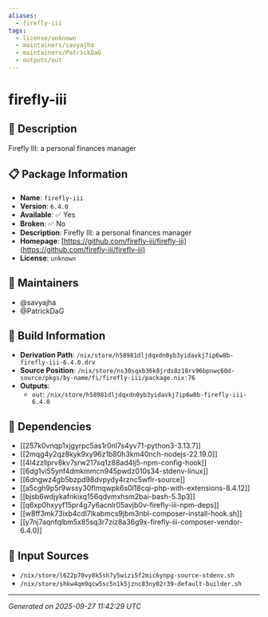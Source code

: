 ```yaml
---
aliases:
  - firefly-iii
tags:
  - license/unknown
  - maintainers/savyajha
  - maintainers/PatrickDaG
  - outputs/out
---
```


# firefly-iii

## 📝 Description

Firefly III: a personal finances manager

## 📋 Package Information

- **Name**: `firefly-iii`
- **Version**: `6.4.0`
- **Available**: ✅ Yes
- **Broken**: ✅ No
- **Description**: Firefly III: a personal finances manager
- **Homepage**: [https://github.com/firefly-iii/firefly-iii](https://github.com/firefly-iii/firefly-iii)
- **License**: `unknown`
## 👥 Maintainers

- @savyajha
- @PatrickDaG


## 🔧 Build Information

- **Derivation Path**: `/nix/store/h58981dljdqxdn0yb3yidavkj7ip6w8b-firefly-iii-6.4.0.drv`
- **Source Position**: `/nix/store/ns30sqxb36k8jrds8z18rv96bpnwc60d-source/pkgs/by-name/fi/firefly-iii/package.nix:76`
- **Outputs**:
  - `out`:  `/nix/store/h58981dljdqxdn0yb3yidavkj7ip6w8b-firefly-iii-6.4.0`

## 🔗 Dependencies

- [[257k0vnqp1xjgyrpc5as1r0nl7s4yv71-python3-3.13.7]]
- [[2mqg4y2qz8kyk9xy96z1b80h3km40nch-nodejs-22.19.0]]
- [[4l4zzllprv8kv7srw217sq1z88ad4lj5-npm-config-hook]]
- [[6dg1vi55ynf4dmkmmcn945pwdz010s34-stdenv-linux]]
- [[6dngwz4gb5bzpd98dvpydy4rznc5wflr-source]]
- [[a5cgh9p5r9wssy30flmqwpk6s0l18cqi-php-with-extensions-8.4.12]]
- [[bjsb6wdjykafnkixq156qdvmxhsm2bai-bash-5.3p3]]
- [[q6xp0hxyyf15pr4g7y6acnlr05avjb0v-firefly-iii-npm-deps]]
- [[w8ff3mk73ixb4cdl7lkabmcs9jbm3nbl-composer-install-hook.sh]]
- [[y7nj7aqnfqlbm5x85sq3r7ziz8a36g9x-firefly-iii-composer-vendor-6.4.0]]

## 📁 Input Sources

- `/nix/store/l622p70vy8k5sh7y5wizi5f2mic6ynpg-source-stdenv.sh`
- `/nix/store/shkw4qm9qcw5sc5n1k5jznc83ny02r39-default-builder.sh`

---
*Generated on 2025-09-27 11:42:29 UTC*

